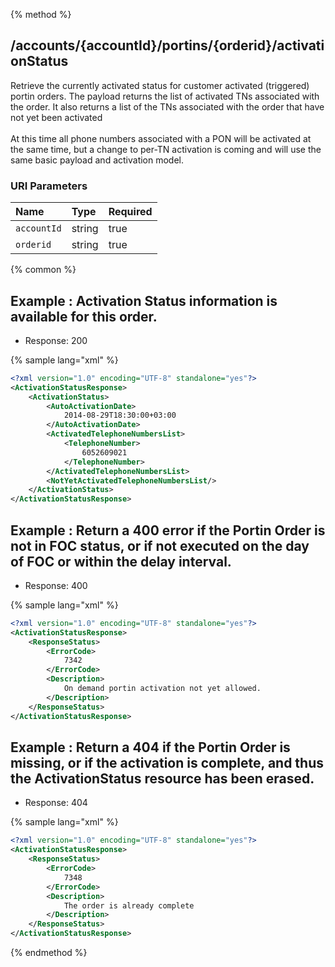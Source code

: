 {% method %}
## /accounts/{accountId}/portins/{orderid}/activationStatus

Retrieve the currently activated status for customer activated (triggered) portin orders. The payload returns the list of activated TNs associated with the order. It also returns a list of the TNs associated with the order that have not yet been activated <br><br>
At this time all phone numbers associated with a PON will be activated at the same time, but a change to per-TN activation is coming and will use the same basic payload and activation model.



### URI Parameters
| Name | Type | Required |
|:-----|:-----|:---------|
| `accountId` | string | true |
| `orderid` | string | true |






{% common %}


## Example : Activation Status information is available for this order.


* Response: 200

{% sample lang="xml" %}

```xml
<?xml version="1.0" encoding="UTF-8" standalone="yes"?>
<ActivationStatusResponse>
    <ActivationStatus>
        <AutoActivationDate>
            2014-08-29T18:30:00+03:00
        </AutoActivationDate>
        <ActivatedTelephoneNumbersList>
            <TelephoneNumber>
                6052609021
            </TelephoneNumber>
        </ActivatedTelephoneNumbersList>
        <NotYetActivatedTelephoneNumbersList/>
    </ActivationStatus>
</ActivationStatusResponse>
```

## Example : Return a 400 error if the Portin Order is not in FOC status, or if not executed on the day of FOC or within the delay interval.


* Response: 400

{% sample lang="xml" %}

```xml
<?xml version="1.0" encoding="UTF-8" standalone="yes"?>
<ActivationStatusResponse>
    <ResponseStatus>
        <ErrorCode>
            7342
        </ErrorCode>
        <Description>
            On demand portin activation not yet allowed.
        </Description>
    </ResponseStatus>
</ActivationStatusResponse>
```

## Example : Return a 404 if the Portin Order is missing, or if the activation is complete, and thus the ActivationStatus resource has been erased.


* Response: 404

{% sample lang="xml" %}

```xml
<?xml version="1.0" encoding="UTF-8" standalone="yes"?>
<ActivationStatusResponse>
    <ResponseStatus>
        <ErrorCode>
            7348
        </ErrorCode>
        <Description>
            The order is already complete
        </Description>
    </ResponseStatus>
</ActivationStatusResponse>
```


{% endmethod %}